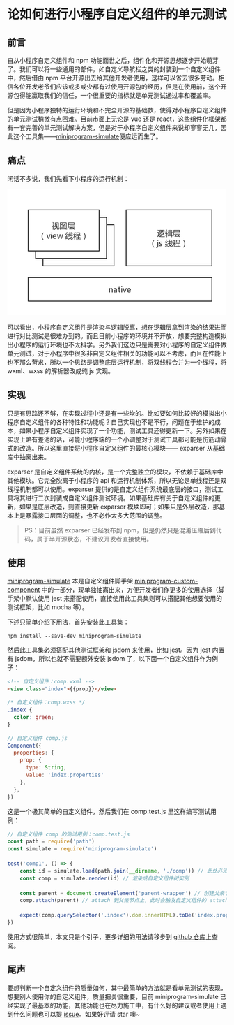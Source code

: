 # 论如何进行小程序自定义组件的单元测试

## 前言

自从小程序自定义组件和 npm 功能面世之后，组件化和开源思想逐步开始萌芽了。我们可以将一些通用的部件，如自定义导航栏之类的封装到一个自定义组件中，然后借由 npm 平台开源出去给其他开发者使用，这样可以省去很多劳动。相信各位开发老爷们应该或多或少都有过使用开源包的经历，但是在使用前，这个开源包得能赢取我们的信任，一个很重要的指标就是单元测试通过率和覆盖率。

但是因为小程序独特的运行环境和不完全开源的基础款，使得对小程序自定义组件的单元测试稍微有点困难。目前市面上无论是 vue 还是 react，这些组件化框架都有一套完善的单元测试解决方案，但是对于小程序自定义组件来说却寥寥无几，因此这个工具集——[miniprogram-simulate](https://github.com/JuneAndGreen)便应运而生了。

## 痛点

闲话不多说，我们先看下小程序的运行机制：

![](../../images/小程序运行环境.jpg)

可以看出，小程序自定义组件是渲染与逻辑脱离，想在逻辑层拿到渲染的结果进而进行对比测试是很难办到的。而且目前小程序的环境并不开放，想要完整构造模拟出小程序的运行环境也不太科学。另外我们这边只是需要对小程序的自定义组件做单元测试，对于小程序中很多非自定义组件相关的功能可以不考虑，而且在性能上也不那么苛求，所以一个思路是调整底层运行机制，将双线程合并为一个线程，将 wxml、wxss 的解析器改成纯 js 实现。

## 实现

只是有思路还不够，在实现过程中还是有一些坎的。比如要如何比较好的模拟出小程序自定义组件的各种特性和功能呢？自己实现也不是不行，问题在于维护的成本，如果小程序自定义组件实现了一个功能，测试工具还得更新一下。另外如果在实现上略有差池的话，可能小程序端的一个小调整对于测试工具都可能是伤筋动骨式的改造。所以这里直接将小程序自定义组件的最核心模块—— exparser 从基础库中抽离出来。

exparser 是自定义组件系统的内核，是一个完整独立的模块，不依赖于基础库中其他模块。它完全脱离于小程序的 api 和运行机制体系，所以无论是单线程还是双线程机制都可以使用。exparser 提供的是自定义组件系统最底层的接口，测试工具将其进行二次封装成自定义组件测试环境。如果基础库有关于自定义组件的更新，如果是底层改造，则直接更新 exparser 模块即可；如果只是外层改造，那基本上是暴露接口层面的调整，也不必作太多大范围的调整。

> PS：目前虽然 exparser 已经发布到 npm，但是仍然只是混淆压缩后到代码，属于半开源状态，不建议开发者直接使用。

## 使用

[miniprogram-simulate](https://github.com/wechat-miniprogram/miniprogram-simulate) 本是自定义组件脚手架 [miniprogram-custom-component](https://github.com/wechat-miniprogram/miniprogram-custom-component) 中的一部分，现单独抽离出来，方便开发者们作更多的使用选择（脚手架中默认使用 jest 来搭配使用，直接使用此工具集则可以搭配其他想要使用的测试框架，比如 mocha 等）。

下述只简单介绍下用法，首先安装此工具集：

```
npm install --save-dev miniprogram-simulate
```

然后此工具集必须搭配其他测试框架和 jsdom 来使用，比如 jest。因为 jest 内置有 jsdom，所以也就不需要额外安装 jsdom 了，以下面一个自定义组件作为例子：

```html
<!-- 自定义组件：comp.wxml -->
<view class="index">{{prop}}</view>
```

```css
/* 自定义组件：comp.wxss */
.index {
  color: green;
}
```

```js
// 自定义组件 comp.js
Component({
  properties: {
    prop: {
      type: String,
      value: 'index.properties'
    },
  },
})
```

这是一个极其简单的自定义组件，然后我们在 comp.test.js 里这样编写测试用例：

```js
// 自定义组件 comp 的测试用例：comp.test.js
const path = require('path')
const simulate = require('miniprogram-simulate')

test('comp1', () => {
    const id = simulate.load(path.join(__dirname, './comp')) // 此处必须传入绝对路径
    const comp = simulate.render(id) // 渲染成自定义组件树实例

    const parent = document.createElement('parent-wrapper') // 创建父亲节点
    comp.attach(parent) // attach 到父亲节点上，此时会触发自定义组件的 attached 钩子

    expect(comp.querySelector('.index').dom.innerHTML).toBe('index.properties') // 测试渲染结果
})
```

使用方式很简单，本文只是个引子，更多详细的用法请移步到 [github 仓库](https://github.com/wechat-miniprogram/miniprogram-simulate)上查阅。

## 尾声

要想判断一个自定义组件的质量如何，其中最简单的方法就是看单元测试的表现，想要别人使用你的自定义组件，质量把关很重要，目前 miniprogram-simulate 已经实现了最基本的功能，其他功能也在尽力施工中，有什么好的建议或者使用上遇到什么问题也可以提 [issue](https://github.com/wechat-miniprogram/miniprogram-simulate/issues)。如果好评请 star 噢~
